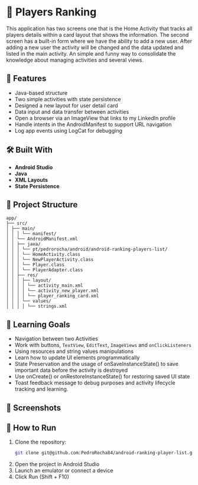 # 🧮 Players Ranking

This application has two screens one that is the Home Activity that tracks all players details within a card layout that shows the information. 
The second screen has a built-in form where we have the ability to add a new user. After adding a new user the activity will be changed and the data updated and listed in the main activity.
An simple and funny way to consolidate the knowledge about managing activities and several views.   

## 🚀 Features

- Java-based structure
- Two simple activities with state persistence
- Designed a new layout for user detail card
- Data input and data transfer between activities
- Open a browser via an ImageView that links to my LinkedIn profile
- Handle intents in the AndroidManifest to support URL navigation
- Log app events using LogCat for debugging

## 🛠️ Built With

- **Android Studio**
- **Java**
- **XML Layouts**
- **State Persistence**

## 📁 Project Structure
```
app/
├── src/
│ ├── main/
│ │ │ └── manifest/
│ │ └── AndroidManifest.xml
│ │ ├── java/
│ │ │ └── pt/pedrorocha/android/android-ranking-players-list/
│ │ │ └── HomeActivity.class 
│ │ │ └── NewPlayerActivity.class
│ │ │ └── Player.class
│ │ │ └── PlayerAdapter.class
│ │ ├── res/
│ │ │ ├── layout/
│ │ │ │ └── activity_main.xml
│ │ │ │ └── activity_new_player.xml
│ │ │ │ └── player_ranking_card.xml
│ │ │ └── values/
│ │ │ │ └── strings.xml

```

## 🧠 Learning Goals

- Navigation between two Activities
- Work with buttons, `TextView`, `EditText`, `ImageViews` and `onClickListeners`
- Using resources and string values manipulations
- Learn how to update UI elements programmatically
- State Preservation and the usage of onSaveInstanceState() to save important data before the activity is destroyed
- Use onCreate() or onRestoreInstanceState() for restoring saved UI state
- Toast feedback message to debug purposes and activity lifecycle tracking and learning.

## 📱 Screenshots


## 🔧 How to Run

1. Clone the repository:
   ```bash
   git clone git@github.com:PedroRocha84/android-ranking-player-list.git

2. Open the project in Android Studio
3. Launch an emulator or connect a device
4. Click Run (Shift + F10)
